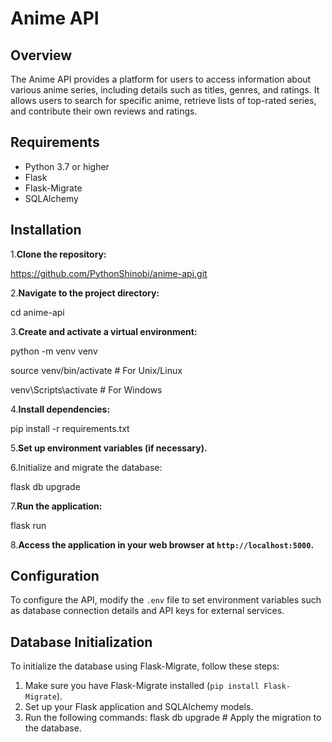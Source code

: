 # Anime API

## Overview

The Anime API provides a platform for users to access information about various anime series, including details such as titles, genres, and ratings. It allows users to search for specific anime, retrieve lists of top-rated series, and contribute their own reviews and ratings.

## Requirements

* Python 3.7 or higher
* Flask
* Flask-Migrate
* SQLAlchemy

## Installation

1.**Clone the repository:**

https://github.com/PythonShinobi/anime-api.git

2.**Navigate to the project directory:**

cd anime-api

3.**Create and activate a virtual environment:**

python -m venv venv

source venv/bin/activate   # For Unix/Linux

venv\Scripts\activate      # For Windows

4.**Install dependencies:**

pip install -r requirements.txt

5.**Set up environment variables (if necessary).**

6.Initialize and migrate the database:

flask db upgrade

7.**Run the application:**

flask run

8.**Access the application in your web browser at `http://localhost:5000`.**

## Configuration

To configure the API, modify the `.env` file to set environment variables such as database connection details and API keys for external services.

## Database Initialization

To initialize the database using Flask-Migrate, follow these steps:

1. Make sure you have Flask-Migrate installed (`pip install Flask-Migrate`).
2. Set up your Flask application and SQLAlchemy models.
3. Run the following commands:
   flask db upgrade  # Apply the migration to the database.
